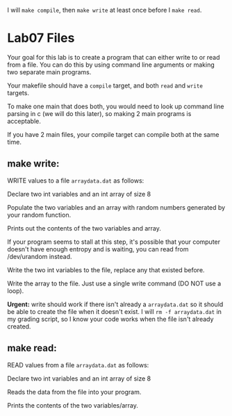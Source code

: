 
I will `make compile`, then `make write` at least once before I `make read`.

# Lab07 Files

Your goal for this lab is to create a program that can either write to or read from a file. You can do this by using command line arguments or making two separate main programs. 

Your makefile should have a `compile` target, and both `read` and `write` targets.

To make one main that does both, you would need to look up command line parsing in c (we will do this later), so making 2 main programs is acceptable.
 
If you have 2 main files, your compile target can compile both at the same time.


## make write:

WRITE values to a file `arraydata.dat` as follows:

Declare two int variables and an int array of size 8

Populate the two variables and an array with random numbers generated by your random function.

Prints out the contents of the two variables and array.

If your program seems to stall at this step, it's possible that your computer doesn't have enough entropy and is waiting, you can read from /dev/urandom instead.

Write the two int variables to the file, replace any that existed before.

Write the array to the file. Just use a single write command (DO NOT use a loop).

<strong>Urgent:</strong> write should work if there isn't already a `arraydata.dat` so it should be able to create the file when it doesn't exist. 
I will `rm -f arraydata.dat` in my grading script, so I know your code works when the file isn't already created.


## make read:

READ values from a file `arraydata.dat` as follows:

 
Declare two int variables and an int array of size 8

Reads the data from the file into your program.

Prints the contents of the two variables/array.


  </ul>
